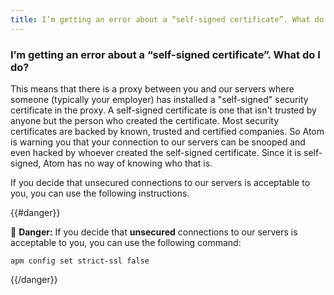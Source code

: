 ```yaml
---
title: I’m getting an error about a “self-signed certificate”. What do I do?
---
```

### I’m getting an error about a “self-signed certificate”. What do I do?

This means that there is a proxy between you and our servers where someone (typically your employer) has installed a "self-signed" security certificate in the proxy. A self-signed certificate is one that isn't trusted by anyone but the person who created the certificate. Most security certificates are backed by known, trusted and certified companies. So Atom is warning you that your connection to our servers can be snooped and even hacked by whoever created the self-signed certificate. Since it is self-signed, Atom has no way of knowing who that is.


If you decide that unsecured connections to our servers is acceptable to you, you can use the following instructions.

{{#danger}}

:rotating_light: **Danger:** If you decide that **unsecured** connections to our servers is acceptable to you, you can use the following command:

``` command-line
apm config set strict-ssl false
```

{{/danger}}
